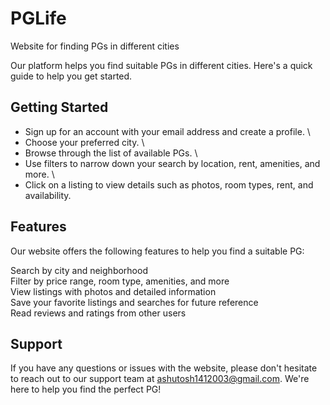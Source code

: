 # PGLife
Website for finding PGs in different cities

Our platform helps you find suitable PGs in different cities. Here's a quick guide to help you get started.

## Getting Started
- Sign up for an account with your email address and create a profile. \
- Choose your preferred city. \
- Browse through the list of available PGs. \
- Use filters to narrow down your search by location, rent, amenities, and more. \
- Click on a listing to view details such as photos, room types, rent, and availability.

## Features
Our website offers the following features to help you find a suitable PG:

Search by city and neighborhood \
Filter by price range, room type, amenities, and more \
View listings with photos and detailed information \
Save your favorite listings and searches for future reference \
Read reviews and ratings from other users

## Support
If you have any questions or issues with the website, please don't hesitate to reach out to our support team at ashutosh1412003@gmail.com. We're here to help you find the perfect PG!
